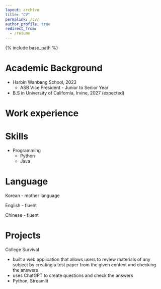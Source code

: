 ```yaml
---
layout: archive
title: "CV"
permalink: /cv/
author_profile: true
redirect_from:
  - /resume
---
```


{% include base_path %}

Academic Background
======
* Harbin Wanbang School, 2023
  - ASB Vice President - Junior to Senior Year
* B.S in University of California, Irvine, 2027 (expected)

Work experience
======

  
Skills
======
* Programming
  * Python
  * Java

  
Language
======

Korean - mother language

English - fluent

Chinese - fluent

Projects
======

College Survival

- built a web application that allows users to review materials of any subject by creating a test paper from the given context and checking the answers
- uses ChatGPT to create questions and check the answers
- Python, Streamlit

  
